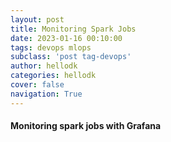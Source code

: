 ```yaml
---
layout: post
title: Monitoring Spark Jobs
date: 2023-01-16 00:10:00
tags: devops mlops
subclass: 'post tag-devops'
author: hellodk
categories: hellodk
cover: false
navigation: True
---
```

#### Monitoring spark jobs with Grafana


